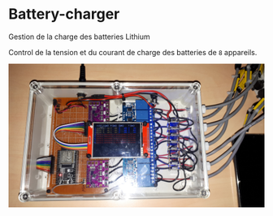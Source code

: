 # Battery-charger
 Gestion de la charge des batteries Lithium
 
 Control de la tension et du courant de charge des batteries de `8` appareils.
 
 ![alt text](https://github.com/rico0260/Battery-charger/blob/main/Images/Appareil.jpg)
